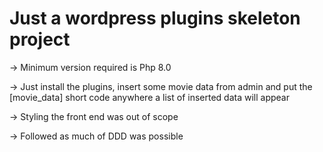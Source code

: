 Just a wordpress plugins skeleton project 
============================================

-> Minimum version required is Php 8.0

-> Just install the plugins, insert some movie data from admin and put the [movie_data] short code anywhere a list of inserted data will appear 

-> Styling the front end was out of scope 

-> Followed as much of DDD was possible 

